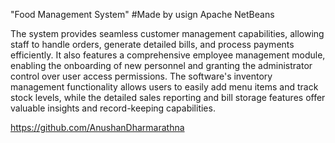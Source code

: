 "Food Management System"
#Made by usign Apache NetBeans

The system provides seamless customer management capabilities, allowing staff to handle orders, generate detailed bills, and process payments efficiently. It also features a comprehensive employee management module, enabling the onboarding of new personnel and granting the administrator control over user access permissions. The software's inventory management functionality allows users to easily add menu items and track stock levels, while the detailed sales reporting and bill storage features offer valuable insights and record-keeping capabilities.

https://github.com/AnushanDharmarathna
